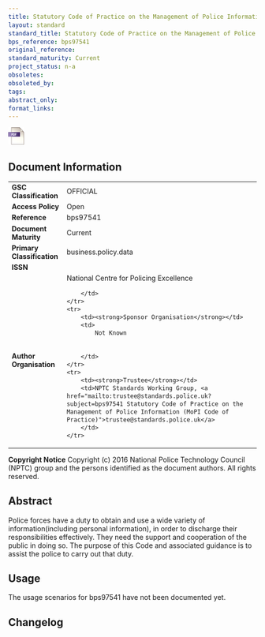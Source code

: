 ```yaml
---
title: Statutory Code of Practice on the Management of Police Information (MoPI Code of Practice)
layout: standard
standard_title: Statutory Code of Practice on the Management of Police Information (MoPI Code of Practice)
bps_reference: bps97541
original_reference: 
standard_maturity: Current
project_status: n-a
obsoletes: 
obsoleted_by: 
tags: 
abstract_only:
format_links:
---
```





<a target="_blank" href="../library/bps97541/bps97541.pdf">
    <img src="../images/pdf@0.5x.png" alt="pdf link" title="pdf link" style="max-height:35px;">
</a>






## Document Information

<table>
    <tr>
        <td><strong>GSC Classification</strong></td>
        <td>OFFICIAL</td>
    </tr>
    <tr>
        <td><strong>Access Policy</strong></td>
        <td>Open</td>
    </tr>
    <tr>
        <td><strong>Reference </strong></td>
        <td>bps97541 </td>
    </tr>
    <tr>
        <td><strong>Document Maturity</strong></td>
        <td>Current</td>
    </tr>
    <tr>
        <td><strong>Primary Classification</strong></td>
        <td>business.policy.data</td>
    </tr>
    <tr>
        <td><strong>ISSN</strong></td>
        <td></td>
    </tr>
    <tr>
        <td><strong>Author Organisation</strong></td>
        <td>
            National Centre for Policing Excellence
            
            
        </td>
    </tr>
    <tr>
        <td><strong>Sponsor Organisation</strong></td>
        <td>
            Not Known
            
            
        </td>
    </tr>
    <tr>
        <td><strong>Trustee</strong></td>
        <td>NPTC Standards Working Group, <a href="mailto:trustee@standards.police.uk?subject=bps97541 Statutory Code of Practice on the Management of Police Information (MoPI Code of Practice)">trustee@standards.police.uk</a>
        </td>
    </tr>
</table>

**Copyright Notice**
Copyright (c) 2016 National Police Technology Council (NPTC) group and the persons identified as the document authors. All rights reserved.</p>
## Abstract
      
Police  forces  have  a  duty  to  obtain  and  use  a  wide  variety   of  
    information(including personal  information),  in  order  to  discharge  their  
    responsibilities effectively.  They need the support and cooperation of 
    the public in doing so. The purpose of this Code and associated guidance is 
    to assist the police to carry out that duty.
        
## Usage
The usage scenarios for bps97541 have not been documented yet.

## Changelog

